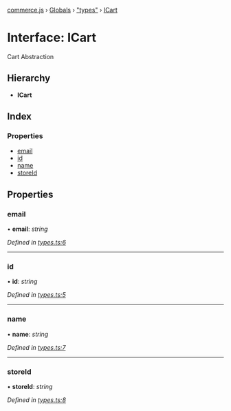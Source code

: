 [commerce.js](../README.md) › [Globals](../globals.md) › ["types"](../modules/_types_.md) › [ICart](_types_.icart.md)

# Interface: ICart

Cart Abstraction

## Hierarchy

* **ICart**

## Index

### Properties

* [email](_types_.icart.md#email)
* [id](_types_.icart.md#id)
* [name](_types_.icart.md#name)
* [storeId](_types_.icart.md#storeid)

## Properties

###  email

• **email**: *string*

*Defined in [types.ts:6](https://github.com/shopjs/commerce.js/blob/772e922/src/types.ts#L6)*

___

###  id

• **id**: *string*

*Defined in [types.ts:5](https://github.com/shopjs/commerce.js/blob/772e922/src/types.ts#L5)*

___

###  name

• **name**: *string*

*Defined in [types.ts:7](https://github.com/shopjs/commerce.js/blob/772e922/src/types.ts#L7)*

___

###  storeId

• **storeId**: *string*

*Defined in [types.ts:8](https://github.com/shopjs/commerce.js/blob/772e922/src/types.ts#L8)*
